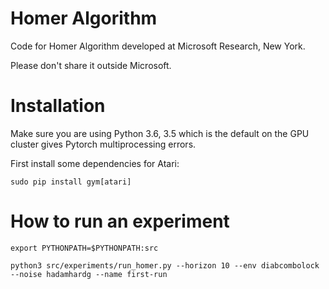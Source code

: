 # Homer Algorithm 

Code for Homer Algorithm developed at Microsoft Research, New York.

Please don't share it outside Microsoft.

# Installation

Make sure you are using Python 3.6, 3.5 which is the default on the GPU cluster gives Pytorch multiprocessing errors.

First install some dependencies for Atari:

`sudo pip install gym[atari]`

# How to run an experiment

`export PYTHONPATH=$PYTHONPATH:src`

`python3 src/experiments/run_homer.py --horizon 10 --env diabcombolock --noise hadamhardg --name first-run`
